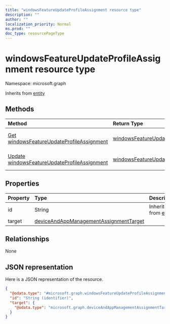 ```yaml
---
title: "windowsFeatureUpdateProfileAssignment resource type"
description: ""
author: ""
localization_priority: Normal
ms.prod: ""
doc_type: resourcePageType
---
```


# windowsFeatureUpdateProfileAssignment resource type


Namespace: microsoft.graph




Inherits from [entity](../resources/entity.md)

## Methods
|Method|Return Type|Description|
|:---|:---|:---|
|[Get windowsFeatureUpdateProfileAssignment](../api/windowsfeatureupdateprofileassignment-get.md)|[windowsFeatureUpdateProfileAssignment](../resources/windowsfeatureupdateprofileassignment.md)|Read properties and relationships of the [windowsFeatureUpdateProfileAssignment](../resources/windowsfeatureupdateprofileassignment.md) object.|
|[Update windowsFeatureUpdateProfileAssignment](../api/windowsfeatureupdateprofileassignment-update.md)|[windowsFeatureUpdateProfileAssignment](../resources/windowsfeatureupdateprofileassignment.md)|Update the properties of a [windowsFeatureUpdateProfileAssignment](../resources/windowsfeatureupdateprofileassignment.md) object.|

## Properties
|Property|Type|Description|
|:---|:---|:---|
|id|String| Inherited from [entity](../resources/entity.md)|
|target|[deviceAndAppManagementAssignmentTarget](../resources/deviceandappmanagementassignmenttarget.md)||

## Relationships
None

## JSON representation
Here is a JSON representation of the resource.
<!-- {
  "blockType": "resource",
  "keyProperty": "id",
  "@odata.type": "microsoft.graph.windowsFeatureUpdateProfileAssignment",
  "baseType": "microsoft.graph.entity",
  "openType": false
}
-->
``` json
{
  "@odata.type": "#microsoft.graph.windowsFeatureUpdateProfileAssignment",
  "id": "String (identifier)",
  "target": {
    "@odata.type": "microsoft.graph.deviceAndAppManagementAssignmentTarget"
  }
}
```

